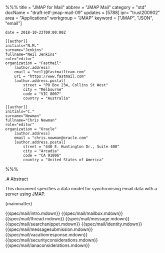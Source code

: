 %%%
    title = "JMAP for Mail"
    abbrev = "JMAP Mail"
    category = "std"
    docName = "draft-ietf-jmap-mail-09"
    updates = [5788]
    ipr= "trust200902"
    area = "Applications"
    workgroup = "JMAP"
    keyword = ["JMAP", "JSON", "email"]

    date = 2018-10-23T00:00:00Z

    [[author]]
    initials="N.M."
    surname="Jenkins"
    fullname="Neil Jenkins"
    role="editor"
    organization = "FastMail"
        [author.address]
        email = "neilj@fastmailteam.com"
        uri = "https://www.fastmail.com"
        [author.address.postal]
            street = "PO Box 234, Collins St West"
            city = "Melbourne"
            code = "VIC 8007"
            country = "Australia"

    [[author]]
    initials="C."
    surname="Newman"
    fullname="Chris Newman"
    role="editor"
    organization = "Oracle"
        [author.address]
        email = "chris.newman@oracle.com"
        [author.address.postal]
            street = "440 E. Huntington Dr., Suite 400"
            city = "Arcadia"
            code = "CA 91006"
            country = "United States of America"
%%%

.# Abstract

This document specifies a data model for synchronising email data with a server using JMAP.

{mainmatter}

{{spec/mail/intro.mdown}}
{{spec/mail/mailbox.mdown}}
{{spec/mail/thread.mdown}}
{{spec/mail/message.mdown}}
{{spec/mail/searchsnippet.mdown}}
{{spec/mail/identity.mdown}}
{{spec/mail/messagesubmission.mdown}}
{{spec/mail/vacationresponse.mdown}}
{{spec/mail/securityconsiderations.mdown}}
{{spec/mail/ianaconsiderations.mdown}}
